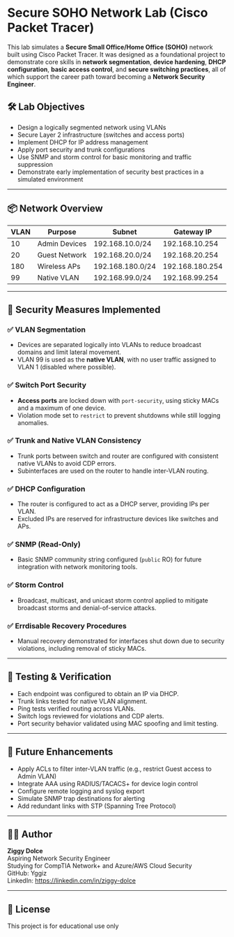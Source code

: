 # Secure SOHO Network Lab (Cisco Packet Tracer)

This lab simulates a **Secure Small Office/Home Office (SOHO)** network built using Cisco Packet Tracer. It was designed as a foundational project to demonstrate core skills in **network segmentation**, **device hardening**, **DHCP configuration**, **basic access control**, and **secure switching practices**, all of which support the career path toward becoming a **Network Security Engineer**.

## 🛠️ Lab Objectives

- Design a logically segmented network using VLANs
- Secure Layer 2 infrastructure (switches and access ports)
- Implement DHCP for IP address management
- Apply port security and trunk configurations
- Use SNMP and storm control for basic monitoring and traffic suppression
- Demonstrate early implementation of security best practices in a simulated environment

---

## 📦 Network Overview

| VLAN | Purpose       | Subnet              | Gateway IP        |
|------|---------------|---------------------|-------------------|
| 10   | Admin Devices | 192.168.10.0/24     | 192.168.10.254    |
| 20   | Guest Network | 192.168.20.0/24     | 192.168.20.254    |
| 180  | Wireless APs  | 192.168.180.0/24    | 192.168.180.254   |
| 99   | Native VLAN   | 192.168.99.0/24     | 192.168.99.254    |

---

## 🔐 Security Measures Implemented

### ✅ VLAN Segmentation
- Devices are separated logically into VLANs to reduce broadcast domains and limit lateral movement.
- VLAN 99 is used as the **native VLAN**, with no user traffic assigned to VLAN 1 (disabled where possible).

### ✅ Switch Port Security
- **Access ports** are locked down with `port-security`, using sticky MACs and a maximum of one device.
- Violation mode set to `restrict` to prevent shutdowns while still logging anomalies.

### ✅ Trunk and Native VLAN Consistency
- Trunk ports between switch and router are configured with consistent native VLANs to avoid CDP errors.
- Subinterfaces are used on the router to handle inter-VLAN routing.

### ✅ DHCP Configuration
- The router is configured to act as a DHCP server, providing IPs per VLAN.
- Excluded IPs are reserved for infrastructure devices like switches and APs.

### ✅ SNMP (Read-Only)
- Basic SNMP community string configured (`public` RO) for future integration with network monitoring tools.

### ✅ Storm Control
- Broadcast, multicast, and unicast storm control applied to mitigate broadcast storms and denial-of-service attacks.

### ✅ Errdisable Recovery Procedures
- Manual recovery demonstrated for interfaces shut down due to security violations, including removal of sticky MACs.

---

## 🧪 Testing & Verification

- Each endpoint was configured to obtain an IP via DHCP.
- Trunk links tested for native VLAN alignment.
- Ping tests verified routing across VLANs.
- Switch logs reviewed for violations and CDP alerts.
- Port security behavior validated using MAC spoofing and limit testing.

---

## 🧭 Future Enhancements

- Apply ACLs to filter inter-VLAN traffic (e.g., restrict Guest access to Admin VLAN)
- Integrate AAA using RADIUS/TACACS+ for device login control
- Configure remote logging and syslog export
- Simulate SNMP trap destinations for alerting
- Add redundant links with STP (Spanning Tree Protocol)

---

## 🧑‍💻 Author

**Ziggy Dolce**  
Aspiring Network Security Engineer  
Studying for CompTIA Network+ and Azure/AWS Cloud Security  
GitHub: Yggiz  
LinkedIn: https://linkedin.com/in/ziggy-dolce

---

## 📝 License

This project is for educational use only
